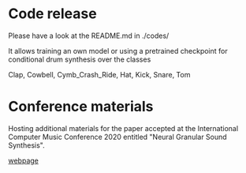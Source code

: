 # Code release

Please have a look at the README.md in ./codes/

It allows training an own model or using a pretrained checkpoint for conditional drum synthesis over the classes

Clap, Cowbell, Cymb_Crash_Ride, Hat, Kick, Snare, Tom


# Conference materials

Hosting additional materials for the paper accepted at the International Computer Music Conference 2020 entitled "Neural Granular Sound Synthesis".

[webpage](https://adrienchaton.github.io/neural_granular_synthesis/)
